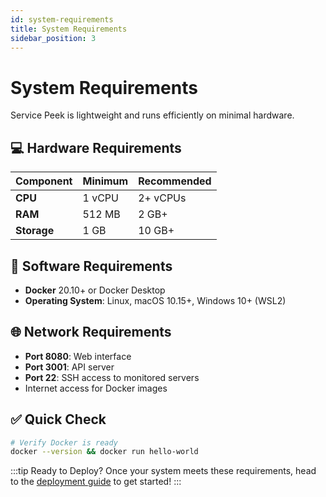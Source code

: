 ```yaml
---
id: system-requirements
title: System Requirements
sidebar_position: 3
---
```


# System Requirements

Service Peek is lightweight and runs efficiently on minimal hardware.

## 💻 Hardware Requirements

| Component | Minimum | Recommended |
|-----------|---------|-------------|
| **CPU** | 1 vCPU | 2+ vCPUs |
| **RAM** | 512 MB | 2 GB+ |
| **Storage** | 1 GB | 10 GB+ |
## 🐳 Software Requirements

- **Docker** 20.10+ or Docker Desktop
- **Operating System**: Linux, macOS 10.15+, Windows 10+ (WSL2)

## 🌐 Network Requirements

- **Port 8080**: Web interface
- **Port 3001**: API server  
- **Port 22**: SSH access to monitored servers
- Internet access for Docker images

## ✅ Quick Check

```bash
# Verify Docker is ready
docker --version && docker run hello-world
```

:::tip Ready to Deploy?
Once your system meets these requirements, head to the [deployment guide](deploy) to get started!
:::


